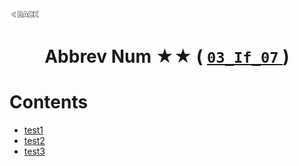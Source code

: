 <p align="left">
  <a href="../README.md">
    <img src="../../Z99-OTHERS/00-common/00-back.png" style="width:10%">
  </a>
</p>

<div align="center">
  <h1>
    Abbrev Num ★★ (
      <a href="https://drive.google.com/file/d/1mDTCZmWLDeGtuSMLp3g2CcJFYdxafpjL/view?usp=drive_link">
        <code>03_If_07</code>
      </a>
    )
  </h1>
</div>

# Contents

-   [test1]()
-   [test2]()
-   [test3]()
